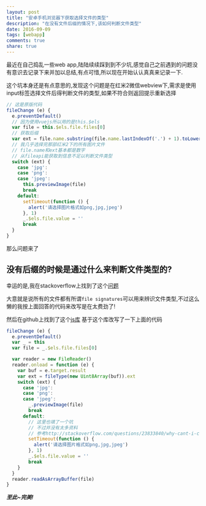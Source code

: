 ```yaml
---
layout: post
title: "安卓手机浏览器下获取选择文件的类型"
description: "在没有文件后缀的情况下,该如何判断文件类型"
date: 2016-09-09
tags: [webapp]
comments: true
share: true
---
```


最近在自己捣乱一些web app,陆陆续续踩到到不少坑,感觉自己之前遇到的问题没有意识去记录下来并加以总结,有点可惜,所以现在开始认认真真来记录一下.

这个坑本身还是有点意思的,发现这个问题是在红米2微信webview下,需求是使用input标签选择文件后得判断文件的类型,如果不符合则返回提示重新选择

```js
// 这是原版代码
fileChange (e) {
  e.preventDefault()
  // 因为使用vuejs所以用的是this.$els
  var file = this.$els.file.files[0]
  // 获取后缀
  var ext = file.name.substring(file.name.lastIndexOf('.') + 1).toLowerCase()
  // 我几乎选择完那部红米2下的所有图片文件
  // file.name和ext基本都是数字
  // 从fileapi能获取到信息不足以判断文件类型
  switch (ext) {
    case 'jpg':
    case 'png':
    case 'jpeg':
      this.previewImage(file)
      break
    default:
      setTimeout(function () {
        alert('请选择图片格式如png,jpg,jpeg')
      }, 1)
      _.$els.file.value = ''
      break
  }
}
```

那么问题来了

## 没有后缀的时候是通过什么来判断文件类型的?

幸运的是,我在stackoverflow上找到了这个[问题](http://stackoverflow.com/questions/30689030/html-file-input-on-chrome-for-android-missing-extension-and-mime-type)

大意就是说所有的文件都有所谓`file signatures`可以用来辨识文件类型,不过这么懒的我按上面回答的代码来改写是在太费劲了!

然后在github上找到了这个[js库](https://github.com/sindresorhus/file-type)
基于这个库改写了一下上面的代码

```js
fileChange (e) {
  e.preventDefault()
  var _ = this
  var file = _.$els.file.files[0]

  var reader = new FileReader()
  reader.onload = function (e) {
    var buf = e.target.result
    var ext = fileType(new Uint8Array(buf)).ext
    switch (ext) {
      case 'jpg':
      case 'png':
      case 'jpeg':
        _.previewImage(file)
        break
      default:
        // 这里也填了一个坑
        // 不过并没有太多资料
        // 参考http://stackoverflow.com/questions/23833840/why-cant-i-close-or-dismiss-a-javascript-alert-in-uiwebview
        setTimeout(function () {
          alert('请选择图片格式如png,jpg,jpeg')
        }, 1)
        _.$els.file.value = ''
        break
    }
  }
  reader.readAsArrayBuffer(file)
}
```

***至此~完美!***
